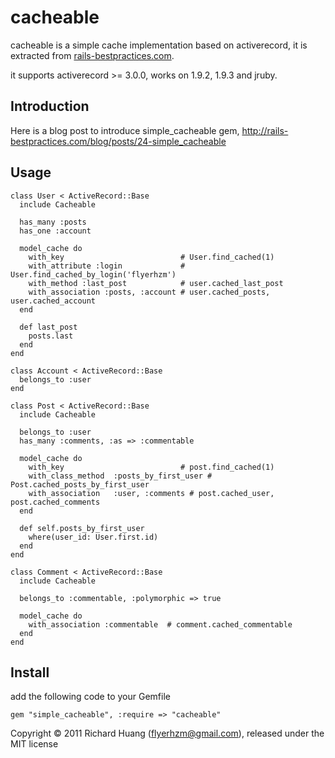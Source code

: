 cacheable
=========

cacheable is a simple cache implementation based on activerecord, it is
extracted from [rails-bestpractices.com][1].

it supports activerecord >= 3.0.0, works on 1.9.2, 1.9.3 and jruby.

Introduction
------------

Here is a blog post to introduce simple_cacheable gem, <http://rails-bestpractices.com/blog/posts/24-simple_cacheable>

Usage
-----

    class User < ActiveRecord::Base
      include Cacheable

      has_many :posts
      has_one :account

      model_cache do
        with_key                          # User.find_cached(1)
        with_attribute :login             # User.find_cached_by_login('flyerhzm')
        with_method :last_post            # user.cached_last_post
        with_association :posts, :account # user.cached_posts, user.cached_account
      end

      def last_post
        posts.last
      end
    end

    class Account < ActiveRecord::Base
      belongs_to :user
    end

    class Post < ActiveRecord::Base
      include Cacheable

      belongs_to :user
      has_many :comments, :as => :commentable

      model_cache do
        with_key                          # post.find_cached(1)
        with_class_method  :posts_by_first_user # Post.cached_posts_by_first_user
        with_association   :user, :comments # post.cached_user, post.cached_comments
      end

      def self.posts_by_first_user
        where(user_id: User.first.id)
      end
    end

    class Comment < ActiveRecord::Base
      include Cacheable

      belongs_to :commentable, :polymorphic => true

      model_cache do
        with_association :commentable  # comment.cached_commentable
      end
    end

Install
-------

add the following code to your Gemfile

    gem "simple_cacheable", :require => "cacheable"


Copyright © 2011 Richard Huang (flyerhzm@gmail.com), released under the MIT license


[1]:https://github.com/flyerhzm/rails-bestpractices.com
